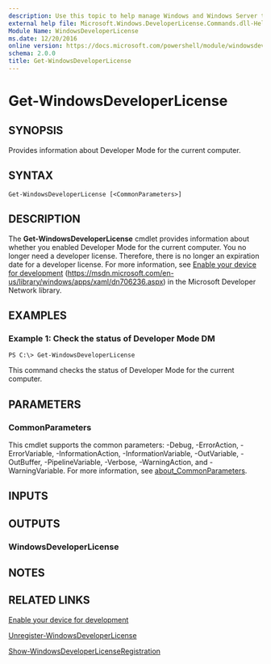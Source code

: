 ```yaml
---
description: Use this topic to help manage Windows and Windows Server technologies with Windows PowerShell.
external help file: Microsoft.Windows.DeveloperLicense.Commands.dll-Help.xml
Module Name: WindowsDeveloperLicense
ms.date: 12/20/2016
online version: https://docs.microsoft.com/powershell/module/windowsdeveloperlicense/get-windowsdeveloperlicense?view=windowsserver2016-ps&wt.mc_id=ps-gethelp
schema: 2.0.0
title: Get-WindowsDeveloperLicense
---
```


# Get-WindowsDeveloperLicense

## SYNOPSIS
Provides information about Developer Mode for the current computer.

## SYNTAX

```
Get-WindowsDeveloperLicense [<CommonParameters>]
```

## DESCRIPTION
The **Get-WindowsDeveloperLicense** cmdlet provides information about whether you enabled Developer Mode for the current computer.
You no longer need a developer license.
Therefore, there is no longer an expiration date for a developer license.
For more information, see [Enable your device for development](https://msdn.microsoft.com/en-us/library/windows/apps/xaml/dn706236.aspx) (https://msdn.microsoft.com/en-us/library/windows/apps/xaml/dn706236.aspx) in the Microsoft Developer Network library.

## EXAMPLES

### Example 1: Check the status of Developer Mode DM
```
PS C:\> Get-WindowsDeveloperLicense
```

This command checks the status of Developer Mode for the current computer.

## PARAMETERS

### CommonParameters
This cmdlet supports the common parameters: -Debug, -ErrorAction, -ErrorVariable, -InformationAction, -InformationVariable, -OutVariable, -OutBuffer, -PipelineVariable, -Verbose, -WarningAction, and -WarningVariable. For more information, see [about_CommonParameters](https://go.microsoft.com/fwlink/?LinkID=113216).

## INPUTS

## OUTPUTS

### WindowsDeveloperLicense

## NOTES

## RELATED LINKS

[Enable your device for development](https://msdn.microsoft.com/en-us/library/windows/apps/xaml/dn706236.aspx)

[Unregister-WindowsDeveloperLicense](./Unregister-WindowsDeveloperLicense.md)

[Show-WindowsDeveloperLicenseRegistration](./Show-WindowsDeveloperLicenseRegistration.md)

